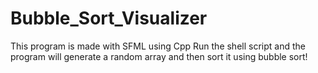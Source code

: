 # Bubble_Sort_Visualizer
This program is made with SFML using Cpp
Run the shell script and the program will generate a random array and then sort it using bubble sort!
